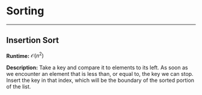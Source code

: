 
# Sorting 

---
 
## Insertion Sort
**Runtime:** $\mathcal{O}(n^2)$

**Description:** Take a key and compare it to elements to its left.  As soon as we encounter an element that is less than, or equal to, the key we can stop.  Insert the key in that index, which will be the boundary of the sorted portion of the list.